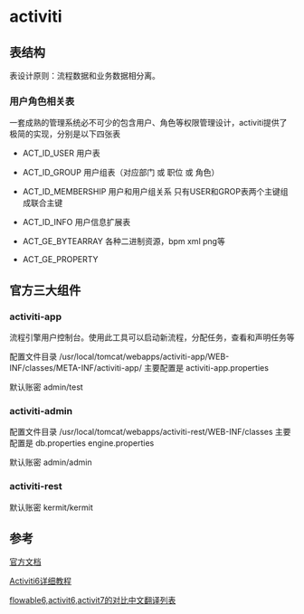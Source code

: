 # activiti

## 表结构

表设计原则：流程数据和业务数据相分离。

### 用户角色相关表

一套成熟的管理系统必不可少的包含用户、角色等权限管理设计，activiti提供了极简的实现，分别是以下四张表

- ACT_ID_USER 用户表
- ACT_ID_GROUP 用户组表（对应部门 或 职位 或 角色）
- ACT_ID_MEMBERSHIP 用户和用户组关系 只有USER和GROP表两个主键组成联合主键
- ACT_ID_INFO 用户信息扩展表

- ACT_GE_BYTEARRAY 各种二进制资源，bpm xml png等
- ACT_GE_PROPERTY

## 官方三大组件

### activiti-app

流程引擎用户控制台。使用此工具可以启动新流程，分配任务，查看和声明任务等

配置文件目录 /usr/local/tomcat/webapps/activiti-app/WEB-INF/classes/META-INF/activiti-app/
主要配置是 activiti-app.properties

默认账密 admin/test

### activiti-admin

配置文件目录 /usr/local/tomcat/webapps/activiti-rest/WEB-INF/classes
主要配置是 db.properties engine.properties

默认账密 admin/admin

### activiti-rest

默认账密 kermit/kermit

## 参考

[官方文档](https://www.activiti.org/userguide/#databaseConfiguration)

[Activiti6详细教程](https://blog.csdn.net/babylovewei/article/details/85166182)

[flowable6,activit6,activit7的对比中文翻译列表](https://my.oschina.net/u/2464371/blog/3027732)
